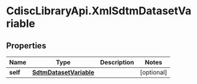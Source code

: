 # CdiscLibraryApi.XmlSdtmDatasetVariable

## Properties

Name | Type | Description | Notes
------------ | ------------- | ------------- | -------------
**self** | [**SdtmDatasetVariable**](SdtmDatasetVariable.md) |  | [optional] 



